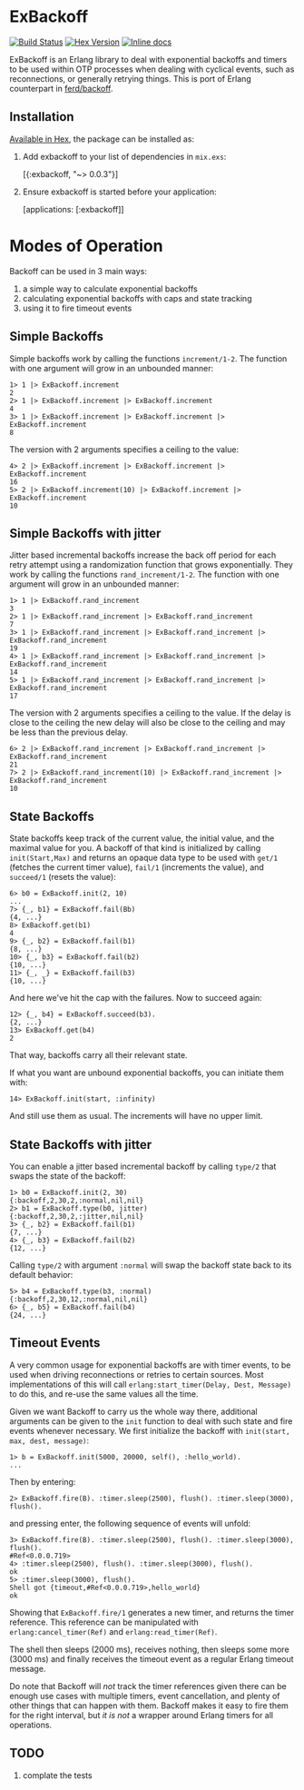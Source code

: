 # ExBackoff

[![Build Status](https://travis-ci.org/mingchuno/exbackoff.svg?branch=master)](https://travis-ci.org/mingchuno/exbackoff)
[![Hex Version](http://img.shields.io/hexpm/v/exbackoff.svg)](https://hex.pm/packages/exbackoff)
[![Inline docs](http://inch-ci.org/github/mingchuno/exbackoff.svg?branch=master)](http://inch-ci.org/github/mingchuno/exbackoff)

ExBackoff is an Erlang library to deal with exponential backoffs and timers to
be used within OTP processes when dealing with cyclical events, such as
reconnections, or generally retrying things. This is port of Erlang counterpart
in [ferd/backoff](https://github.com/ferd/backoff).

## Installation

[Available in Hex](https://hex.pm/packages/exbackoff), the package can be installed as:

  1. Add exbackoff to your list of dependencies in `mix.exs`:

        [{:exbackoff, "~> 0.0.3"}]

  2. Ensure exbackoff is started before your application:

        [applications: [:exbackoff]]


# Modes of Operation

Backoff can be used in 3 main ways:

1. a simple way to calculate exponential backoffs
2. calculating exponential backoffs with caps and state tracking
3. using it to fire timeout events

## Simple Backoffs

Simple backoffs work by calling the functions `increment/1-2`. The function
with one argument will grow in an unbounded manner:

    1> 1 |> ExBackoff.increment
    2
    2> 1 |> ExBackoff.increment |> ExBackoff.increment
    4
    3> 1 |> ExBackoff.increment |> ExBackoff.increment |> ExBackoff.increment
    8

The version with 2 arguments specifies a ceiling to the value:

    4> 2 |> ExBackoff.increment |> ExBackoff.increment |> ExBackoff.increment
    16
    5> 2 |> ExBackoff.increment(10) |> ExBackoff.increment |> ExBackoff.increment
    10

## Simple Backoffs with jitter

Jitter based incremental backoffs increase the back off period for each retry attempt using a randomization function that grows exponentially. They work by calling the functions `rand_increment/1-2`. The function with one argument will grow in an unbounded manner:

    1> 1 |> ExBackoff.rand_increment
    3
    2> 1 |> ExBackoff.rand_increment |> ExBackoff.rand_increment
    7
    3> 1 |> ExBackoff.rand_increment |> ExBackoff.rand_increment |> ExBackoff.rand_increment
    19
    4> 1 |> ExBackoff.rand_increment |> ExBackoff.rand_increment |> ExBackoff.rand_increment
    14
    5> 1 |> ExBackoff.rand_increment |> ExBackoff.rand_increment |> ExBackoff.rand_increment
    17

The version with 2 arguments specifies a ceiling to the value. If the
delay is close to the ceiling the new delay will also be close to the
ceiling and may be less than the previous delay.

    6> 2 |> ExBackoff.rand_increment |> ExBackoff.rand_increment |> ExBackoff.rand_increment
    21
    7> 2 |> ExBackoff.rand_increment(10) |> ExBackoff.rand_increment |> ExBackoff.rand_increment
    10

## State Backoffs

State backoffs keep track of the current value, the initial value, and the
maximal value for you. A backoff of that kind is initialized by calling
`init(Start,Max)` and returns an opaque data type to be used with `get/1`
(fetches the current timer value), `fail/1` (increments the value), and
`succeed/1` (resets the value):

    6> b0 = ExBackoff.init(2, 10)
    ...
    7> {_, b1} = ExBackoff.fail(Bb)
    {4, ...}
    8> ExBackoff.get(b1)
    4
    9> {_, b2} = ExBackoff.fail(b1)
    {8, ...}
    10> {_, b3} = ExBackoff.fail(b2)
    {10, ...}
    11> {_, _} = ExBackoff.fail(b3)
    {10, ...}

And here we've hit the cap with the failures. Now to succeed again:

    12> {_, b4} = ExBackoff.succeed(b3).
    {2, ...}
    13> ExBackoff.get(b4)
    2

That way, backoffs carry all their relevant state.

If what you want are unbound exponential backoffs, you can initiate them with:

    14> ExBackoff.init(start, :infinity)

And still use them as usual. The increments will have no upper limit.

## State Backoffs with jitter

You can enable a jitter based incremental backoff by calling `type/2`
that swaps the state of the backoff:

    1> b0 = ExBackoff.init(2, 30)
    {:backoff,2,30,2,:normal,nil,nil}
    2> b1 = ExBackoff.type(b0, jitter)
    {:backoff,2,30,2,:jitter,nil,nil}
    3> {_, b2} = ExBackoff.fail(b1)
    {7, ...}
    4> {_, b3} = ExBackoff.fail(b2)
    {12, ...}

Calling `type/2` with argument `:normal` will swap the backoff state back
to its default behavior:

    5> b4 = ExBackoff.type(b3, :normal)
    {:backoff,2,30,12,:normal,nil,nil}
    6> {_, b5} = ExBackoff.fail(b4)
    {24, ...}

## Timeout Events

A very common usage for exponential backoffs are with timer events, to be used
when driving reconnections or retries to certain sources. Most implementations
of this will call `erlang:start_timer(Delay, Dest, Message)` to do this, and
re-use the same values all the time.

Given we want Backoff to carry us the whole way there, additional arguments can
be given to the `init` function to deal with such state and fire events
whenever necessary. We first initialize the backoff with `init(start, max,
dest, message)`:

    1> b = ExBackoff.init(5000, 20000, self(), :hello_world).
    ...

Then by entering:

    2> ExBackoff.fire(B). :timer.sleep(2500), flush(). :timer.sleep(3000), flush().

and pressing enter, the following sequence of events will unfold:

    3> ExBackoff.fire(B). :timer.sleep(2500), flush(). :timer.sleep(3000), flush().
    #Ref<0.0.0.719>
    4> :timer.sleep(2500), flush(). :timer.sleep(3000), flush().
    ok
    5> :timer.sleep(3000), flush().
    Shell got {timeout,#Ref<0.0.0.719>,hello_world}
    ok

Showing that `ExBackoff.fire/1` generates a new timer, and returns the timer
reference. This reference can be manipulated with `erlang:cancel_timer(Ref)`
and `erlang:read_timer(Ref)`.

The shell then sleeps (2000 ms), receives nothing, then sleeps some more (3000
ms) and finally receives the timeout event as a regular Erlang timeout message.

Do note that Backoff will *not* track the timer references given there can be
enough use cases with multiple timers, event cancellation, and plenty of other
things that can happen with them. Backoff makes it easy to fire them for
the right interval, but *it is not* a wrapper around Erlang timers for all
operations.

## TODO

1. complate the tests
